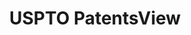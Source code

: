 ---
layout: default
bigquery: https://console.cloud.google.com/bigquery?p=patents-public-data&d=patentsview&page=dataset
citation: Attribution should be given to PatentsView for use, distribution, or derivative
  works.
code: https://github.com/CSSIP-AIR/PatentsView-Code-Snippets/
contributors: USPTO
cost: None
description: 'PatentsView includes US patent data including raw data (summaries, applications,
  pregrant applications), disambugations of inventors and assignees, and inventor
  gender estimates.  Also foreign priority data, # of figures and sheets, and government
  interest statements.'
documentation: https://patentsview.org/query/builder-faqs
last_edit: 04/08/2022, 11:53:17
location: https://patentsview.org/
maintained_by: USPTO
record_creation_timestamp: 12/2/2020 17:20:46
schema_fields:
- number
- disamb_assignee_id_20191231
- rawassignee_id
- name_last
- disamb_inventor_id_20181127
- level_three
- latlong
- disamb_assignee_id_20190820
- deceased
- subgroup_id
- uuid
- num_sheets
- location_id
- level_two
- id
- publication_number
- classification_status
- organization
- level_one
- length
- ipc_class
- doc_type
- name
- application_id
- attribution_status
- male
- applicant_type
- disamb_assignee_id_20190312
- num_figures
- subclass_id
- lapse_of_patent
- group_id
- disamb_inventor_id_20201229
- disamb_assignee_id_20200929
- abstract
- name_first
- symbol_position
- kind
- term_grant
- country
- patent_id
- doctype
- f102_date
- disamb_inventor_id_20170808
- withdrawn
- disamb_inventor_id_20190312
- state
- state_fips
- male_flag
- filename
- category
- disamb_inventor_id_20170307
- rel_id
- disamb_inventor_id_20191008
- disamb_inventor_id_20200331
- mainclass_id
- disamb_assignee_id_20191008
- term_disclaimer
- classification_data_source
- main_group
- disamb_inventor_id_20171003
- subsection_id
- organization_id
- latitude
- country_transformed
- county
- lawyer_id
- fname
- term_extension
- num
- num_claims
- category_id
- subclass
- group
- series_code
- _102_date
- role
- subcategory_id
- variety
- disamb_assignee_id_20200630
- disamb_inventor_id_20200630
- section
- reldocno
- exemplary
- county_fips
- text
- gi_statement
- inventor_id
- disamb_inventor_id_20171226
- field_title
- contract_award_number
- disclaimer_date
- date
- sequence
- action_date
- city
- rawlocation_id
- sector_title
- ipc_version_indicator
- disamb_inventor_id_20190820
- subgroup
- longitude
- f371_date
- status
- dependent
- rule_47
- citation_id
- relkind
- title
- section_id
- disamb_inventor_id_20200929
- rawinventor_id
- type
- classification_value
- disamb_inventor_id_20180528
- disamb_assignee_id_20181127
- designation
- disamb_assignee_id_20200331
- lname
- field_id
- assignee_id
- latin_name
- disamb_inventor_id_20191231
- _371_date
- classification_level
shortname: patentsview
tags:
- disambiguation
- United States
- gender
terms_of_use: Creative Commons Attribution 4.0 International License.
timeframe: 1963-1999
title: USPTO PatentsView
uuid: cf1780b1-e265-4e49-8d1d-83b9cfe0fd9a
---